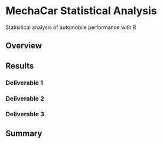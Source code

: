 # MechaCar Statistical Analysis
Statisitical analysis of automobile performance with R

## Overview

## Results

### Deliverable 1

### Deliverable 2

### Deliverable 3

## Summary
